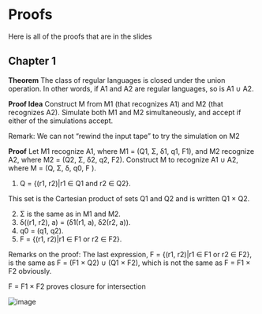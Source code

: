 # Proofs 

Here is all of the proofs that are in the slides

## Chapter 1 

**Theorem**
The class of regular languages is closed under the union operation.
In other words, if A1 and A2 are regular languages, so is A1 ∪ A2.

**Proof Idea**
Construct M from M1 (that recognizes A1) and M2 (that recognizes A2).
Simulate both M1 and M2 simultaneously, and accept if either of the
simulations accept.

Remark: We can not “rewind the input tape” to try the simulation on M2

**Proof**
Let M1 recognize A1, where M1 = (Q1, Σ, δ1, q1, F1),
and M2 recognize A2, where M2 = (Q2, Σ, δ2, q2, F2).
Construct M to recognize A1 ∪ A2, where M = (Q, Σ, δ, q0, F ).
1. Q = {(r1, r2)|r1 ∈ Q1 and r2 ∈ Q2}.

This set is the Cartesian product of sets Q1 and Q2 and is written
Q1 × Q2.

2. Σ is the same as in M1 and M2.
3. δ((r1, r2), a) = (δ1(r1, a), δ2(r2, a)).
4. q0 = (q1, q2).
5. F = {(r1, r2)|r1 ∈ F1 or r2 ∈ F2}.

Remarks on the proof:
The last expression, F = {(r1, r2)|r1 ∈ F1 or r2 ∈ F2}, is the same as
F = (F1 × Q2) ∪ (Q1 × F2), which is not the same as F = F1 × F2
obviously.

F = F1 × F2 proves closure for intersection


![image](https://github.com/user-attachments/assets/7c027440-53ee-44bb-80ca-d0cb81b195e2)
